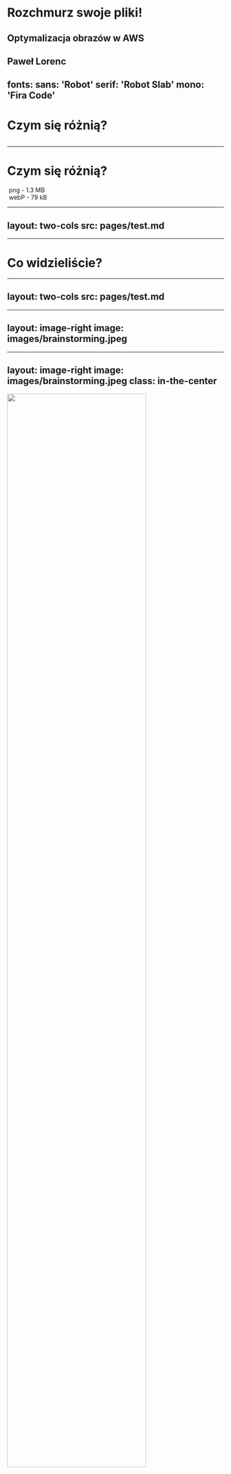 
# Rozchmurz swoje pliki!
## Optymalizacja obrazów w AWS

Paweł Lorenc
---
fonts:
  sans: 'Robot'
  serif: 'Robot Slab'
  mono: 'Fira Code'
---

# Czym się różnią?

<div grid="~ cols-2 gap-1" m="t-1">
  <div>
   <img border="rounded" src="images/pierwszy.png" alt="">
  </div>
  <div>
   <img border="rounded" src="images/pierwszy.webp" alt="">
  </div>
</div>

---

# Czym się różnią?

<div grid="~ cols-2 gap-1" m="t-1">
  <div>
   <img border="rounded" src="images/pierwszy.png" alt="">
   png - 1.3 MB
  </div>
  <div>
   <img border="rounded" src="images/pierwszy.webp" alt="">
   webP - 79 kB
  </div>
</div>

---
layout: two-cols
src: pages/test.md
---

---

# Co widzieliście?

---
layout: two-cols
src: pages/test.md
---

---
layout: image-right
image: images/brainstorming.jpeg
---

---
layout: image-right
image: images/brainstorming.jpeg
class: in-the-center
---

 <img src="images/aws.png" style="width: 80%;">

---
layout: image-right
image: images/jak.jpeg
---

---
layout: image-right
image: images/jak.jpeg
---

# Jak?

---
layout: two-cols
---

<div>
- wysłać plik na serwer

```ts
fs.writeFileSync('original.png', buffer);
```
</div>

<div v-click>
- przetworzyć plik na serwerze

```ts
const buffer = await sharp(buffer)
.resize(300, 300)
.toBuffer();
```
</div>

<div v-click>
- zapisać przetworzony plik

```ts
fs.writeFileSync('transformed.png', buffer);
```
</div>

<div v-click>
- udostępnić link do pliku

```ts
https://example.com/images/transformed.png
```
</div>

---
layout: two-cols
---

- wysłać plik na serwer

```ts
fs.writeFileSync('original.png', buffer);
```

- przetworzyć plik na serwerze

```ts
const buffer = await sharp(buffer)
.resize(300, 300)
.toBuffer();
```

- zapisać przetworzony plik

```ts
fs.writeFileSync('transformed.png', buffer);
```

- udostępnić link do pliku

```ts
https://example.com/images/transformed.png
```

::right::
<div style="margin: 0 auto; text-align: center;">
  Przechowywanie - <span style="font-weight: bold;">Amazon S3</span>
  <img src="images/s3.png" style="width: 100px; margin: 0 auto 10px;">
  Przetwarzanie - <span style="font-weight: bold;">AWS Lambda</span>
  <img src="images/lambda.png" style="width: 100px; margin: 0 auto 10px;">
  Serwowanie - <span style="font-weight: bold;">Amazon CloudFront</span>
  <img src="images/cloudfront.png" style="width: 100px; margin: 0 auto 10px;">
</div>

---

<img src="images/upload-classic.png" style="width: 90%; margin: 0 auto;">

---

<img src="images/upload-classic.png" style="width: 90%;  margin: 0 auto;">

<div style="display: flex; margin: 30px auto 0; width: 100%; text-align: center;">
  <div style="display: flex; flex-direction: column; align-items: bottom; justify-content: bottom;">
    <img src="images/cat4.jpeg" style="width: 40%; margin: 0 auto; ">
    <div>2000 x 2000px</div>
  </div>
  <div style="display: flex; flex-direction: column; align-self: bottom; justify-content: flex-end;">
    <img src="images/cat4.jpeg" style="width: 20%; margin: 0 auto; ">
    <div>1000 x 1000px</div>
  </div>
</div>

---
layout: image-right
image: images/size-image.png
---

# Na co wpływa rozmiar?

- czas ładowania strony
- więcej danych do przetransferowania
- zwiększone koszty
- SEO


---
layout: image-right
image: images/cloudfront-map.png
---

## Cloud Delivery Network 
(CDN)

<div v-click>
- Link S3

```ts
https://rozchmurz.s3.eu-central-1.amazonaws.com/cat.png
```

- Link CloudFront

```ts
https://d3t8w3h30go7tk.cloudfront.net/cat.png
```

- Własny link

```ts
https://cdn.pawellorenc.com/cat.png
```
</div>

<div style="text-align: center">
  <img src="images/cloudfront.png" style="width: 30%; margin: 10px auto;">
  <span style="font-weight: bold;">Amazon CloudFront</span>
</div>

---
layout: image-right
image: images/spiderman-venom3.jpeg
---

# Co na pewno wydarzy się w projekcie?

<div style="text-decoration: line-through" v-click>przekroczony deadline</div>
<div style="text-decoration: line-through" v-click>brak błędów</div>
<div style="text-decoration: line-through" v-click>nieskończony budżet</div>


<div v-click style="margin: 30px auto 0; font-size: 45px;">ZMIANA</div>

---
layout: image-right
image: images/slasknet_logo3.png
---

# Śląsknet
slasknet.com - istnieje od 2001 roku

<div v-click>
Galerie:
<ul>
  <li>ograniczone liczba zdjęć</li>
  <li>ograniczona wielkość zdjęć</li>
</ul>
</div>

<div v-click style="margin-top: 30px;">
Oryginały:
<ul>
  <li>na dyskach zewnętrznych</li>
</ul>
</div>


---
layout: two-cols
image: images/slasknet_logo3.png
---

# Śląsknet
slasknet.com

<div>Rekomendowane szerokości zdjęć w galeriach:</div>
<ul>
  <li>do 2014 roku - 800px</li>
  <li v-click>do 2018 roku - 1400px</li>
  <li v-click>do 2022 - 1920px</li>
  <li v-click>obecnie - 3000px</li>
</ul>

::right::
<div style="text-align:center">
  <img src="images/20041017polar_slask.jpeg" style="width: 60%; margin: 0 auto 10px;">
  Polar Wrocław - Śląsk Wrocław (17.10.2004)

  <img src="images/20050904_slask_lechia.jpeg" style="width: 60%; margin: 10px auto;">
  Lechia Gdańsk - Śląsk Wrocław (04.09.2005)
</div>


---
layout: two-cols
---

<img src="images/slasknet-screenshot-kobiety3.png" style="width: 80%;">

::right::

<ul>
  <li v-click>Zdjęcie na stronie: 740 x 360 px</li>
  <li v-click>Różne standardy dla FB, TT, YT</li>
  <li v-click>Rekomendowana proporcja: 16:9</li>
  <li v-click>Powinno być: 740 x 416 px</li>
</ul>

<img v-click src="images/slasknet-fb.png" style="width: 80%;margin: 20px auto;">

---

# Dynamiczne przetwarzanie obrazów
https://github.com/aws-samples/image-optimization

---
clicks: 3
---

# Dynamiczne przetwarzanie obrazów

<img src="images/architecture.png" style="width: 90%">

```ts {all|1|2|all}
/image.jpg?format=auto&Width=256
/image.jpg/format=avif,width=256
```

<arrow v-click="[1, 2]" x1="200" y1="400" x2="200" y2="200" color="#564" width="3" arrowSize="1" />
<arrow v-click="[2, 3]" x1="200" y1="400" x2="300" y2="280" color="#564" width="3" arrowSize="1" />

---
layout: two-cols
clicks: 9
---

# Formaty plików

<ul>
  <li v-click="1">JPEG</li>
  <li v-click="1">PNG <span v-click="2">(przezroczystość)</span></li>
  <li v-click="1">GIF <span v-click="2">(animacja)</span></li>
  <li v-click="3">SVG <span>(wektory)</span></li>
  <li v-click="4">WEBP</li>
  <li v-click="5">AVIF <span v-click="6">(nie wspierany przez Edge)</span></li>
  <li v-click="7">JPEG XL (JXL) <span v-click="8">(nie wspierany przez Chrome)</span></li>
  <li v-click="9">WEBP2</li>
</ul>

::right::

<div v-click="5">

```ts
case 'format': 
  var SUPPORTED_FORMATS = ['auto', 'jpeg', 'webp', 'avif', 'png', 'svg', 'gif'];
  if (request.querystring[operation]['value'] && SUPPORTED_FORMATS.includes(request.querystring[operation]['value'].toLowerCase())) {
      var format = request.querystring[operation]['value'].toLowerCase();
      if (format === 'auto') {
          format = 'jpeg';
          if (request.headers['accept']) {
              if (request.headers['accept'].value.includes("avif")) {
                  format = 'avif';
              } else if (request.headers['accept'].value.includes("webp")) {
                  format = 'webp';
              } 
          }
      }
      normalizedOperations['format'] = format;
  }
break;
```
</div>
---

# Ile potrzeba miejsca i czasu?

<div v-click>
  <img src="images/cold_start_jpg_480.png" style="width: 80%;margin: 20px auto; border: 1px solid gray;" />

  <img src="images/cold_start_png_480.png" style="width: 80%;margin: 20px auto; border: 1px solid gray;" />
</div>

---

# Ile potrzeba miejsca i czasu?

<div>
  <img src="images/cold_start_jpg_oryginalne.png" style="width: 80%;margin: 20px auto; border: 1px solid gray;" />

  <img src="images/cold_start_png_oryginalne.png" style="width: 80%;margin: 20px auto; border: 1px solid gray;" />
</div>

---

# Ile potrzeba miejsca i czasu?

<div>
  <img src="images/cold_start_jpg_oryginalne_red.png" style="width: 80%;margin: 20px auto; border: 1px solid gray;" />

  <img src="images/cold_start_png_oryginalne_red.png" style="width: 80%;margin: 20px auto; border: 1px solid gray;" />
</div>

---

# Jak żyć?

---
layout: image
image: images/glapinski.jpeg
---

---
layout: image
image: images/kiszonki.webp
---

---

<div v-click style="text-align: center; font-size: 50px; margin: 0 auto;">
  <div>Dostosuj rozwiązania pod siebie</div>
</div>

---

# next/image

<div v-click>

```ts
import Image from 'next/image'
 
export default function Page() {
  return (
    <div className="grid-element">
      <Image
        fill
        src="https://cdn.pawellorenc.com/wks_exposito_radosc.jpeg"
        sizes="(max-width: 768px) 100vw, (max-width: 1200px) 50vw, 33vw"
      />
    </div>
  )
}
```

</div>

---

# Upload plików

<img v-click src="images/upload-fe-be-aws.png" style="width: 90%; margin: 40px auto 0;">

---

# Upload plików

<img src="images/presignedurl3.png" style="width: 90%; margin: 40px auto 0;">


---
layout: image-right
image: images/money.jpeg

---

# Koszty

Ile to wszystko będzie kosztować?

---

# AWS Free Tier

<img src="images/aws_free_tier.png" style="width: 90%">

---

# Koszty - S3

- przechowywanie danych: $0,0245 za każdy GB dla pierwszych 50 TB miesięcznie
- upload plików:  darmowe
- transfer wychodzący: $0,09 za każdy GB dla pierwszych 10 TB (pierwsze 100 GB mc - darmowe)
- pobieranie plików: $0.00043 za każde 1000 zapytań
- wgrywanie plików: $0.00054 za każde 1000 zapytań

<img src="images/pricing-s3.png" style="width: 90%; margin-top: 20px;">

---

# Koszty - CloudFront

- transfer wychodzący: $0,085 za każdy GB dla pierwszych 10 TB (pierwszy 1 TB mc - darmowe)
- zapytania: $0,0075 za każde 10 000
- CloudFront Functions: $0,1 dla miliona wywołań

<div style="text-align: center; margin-top: 20px;">
  <img src="images/pricing-cf.png" style="display: inline-block; width: 20%; margin-right: 30px;">
  <img src="images/pricing-cf2.png" style="display: inline-block; width: 30%">
</div>

---

# Koszty - Lambda

<img src="images/pricing-lambda.png" style="width: 90%; margin-top: 20px;">

---

# Przykładowe koszty

<div v-click="1" style="font-size: 14px">
Założenia:
  <ul>
    <li>100 tysięcy oryginalnych zdjęć o średniej wielkości 400 kB</li>
    <li>tworzone 24 warianty każdego zdjęcia o średniej wielkości 22 kB</li>
    <li>miesięcznie przetwarzane 20% zdjęć z biblioteki</li>
    <li>milion zapytań miesięcznie z trafnością w pamięć podręczną na poziomie 95%</li>
    <li>dostępna pamięć dla lambdy to 1500 MB ze średnią czasem wykonania 100 ms</li>
  </ul>
</div>
<div v-click="2" style="font-size: 14px; margin-top: 16px;">
Koszty:
  <ul>
    <li>S3 - przechowywanie danych: (100k x 400kb + 100k x 24 x 22kb)/1GB * 0,0245 = <b>$2,16</b>/mc</li>
    <li>Lambda - przetwarzanie zdjęć: 100k x 20% x 24 x (100/1000 x 1500/1024 x 0,0000166667 + 0,2/1M) = <b>$1,27</b>/mc</li>
    <li>S3 - zgranie i wgranie pliku: 100k x 20% x 24 x (0,005 + 0,0004)/1000 = <b>$2.59</b>/mc</li>
    <li>CF - transfer: 1M x 22/1024/1024×0,085=<b>$1,78</b>/mc</li>
    <li>CF - zapytania: 1M * 0,0075/10000=<b>$0.75</b>/mc</li>
    <li>CF Functions - <b>$0,1</b></li>
  </ul>
</div>

<div v-click="3" style="margin-top: 16px;">W sumie: $8,65 (realnie: <b>$4,75</b>)</div>

---

# Przykładowe koszty

<div style="font-size: 14px">
Założenia:
  <ul>
    <li>100 tysięcy oryginalnych zdjęć o średniej wielkości 400 kB</li>
    <li>tworzone 24 warianty każdego zdjęcia o średniej wielkości 22 kB</li>
    <li>miesięcznie przetwarzane 20% zdjęć z biblioteki</li>
    <li>milion zapytań miesięcznie z trafnością w pamięć podręczną na poziomie 95%</li>
    <li>dostępna pamięć dla lambdy to 1500 MB ze średnią czasem wykonania 100 ms</li>
  </ul>
</div>
<div style="font-size: 14px; margin-top: 16px;">
Koszty:
  <ul>
    <li>S3 - przechowywanie danych: (100k x 400kb + 100k x 24 x 22kb)/1GB * 0,023 = <b>$2,16</b>/mc</li>
    <li style="text-decoration: line-through">Lambda - przetwarzanie zdjęć: 100k x 20% x 24 x (100/1000 x 1500/1024 x 0,0000166667 + 0,2/1M) = <b>$1,27</b>/mc</li>
    <li>S3 - zgranie i wgranie pliku: 100k x 20% x 24 x (0,005 + 0,0004)/1000 = <b>$2.59</b>/mc</li>
    <li style="text-decoration: line-through">CF - transfer: 1M x 22/1024/1024×0,085=<b>$1,78</b>/mc</li>
    <li style="text-decoration: line-through">CF - zapytania: 1M * 0,0075/10000=<b>$0.75</b>/mc</li>
    <li style="text-decoration: line-through">CF Functions - <b>$0,1</b></li>
  </ul>
</div>

<div style="margin-top: 16px;">W sumie: $8,65 (realnie: <b>$4,75</b>)</div>

----

---

# Rozchmurz swoje pliki!
## optymalizacja obrazów w AWS

<div style="text-align: center; margin-top: 20px;">
  <img src="images/qrcode2.png" style="width: 40%; margin: 0 auto;">
</div>

